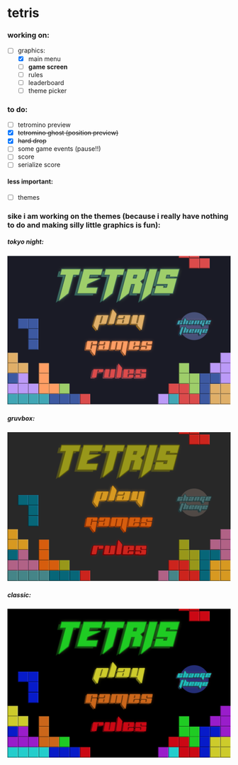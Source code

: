 # tetris

### working on:
- [ ] graphics:
  - [x] main menu
  - [ ] **game screen**
  - [ ] rules
  - [ ] leaderboard
  - [ ] theme picker

### to do:

- [ ] tetromino preview
- [x] ~~tetromino ghost (position preview)~~
- [x] ~~hard drop~~
- [ ] some game events (pause!!)
- [ ] score
- [ ] serialize score

#### less important:
- [ ] themes

### sike i am working on the themes (because i really have nothing to do and making silly little graphics is fun):

##### tokyo night:
![tnpreview](tnpreview.png)

##### gruvbox:
![gruvboxpreview](gruvboxpreview.png)

##### classic:
![classicpreview](classicpreview.png)
